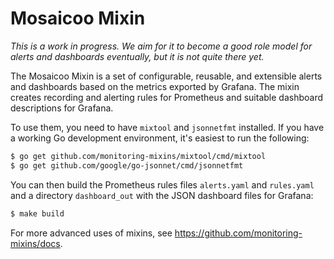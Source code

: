 # Mosaicoo Mixin

_This is a work in progress. We aim for it to become a good role model for alerts
and dashboards eventually, but it is not quite there yet._

The Mosaicoo Mixin is a set of configurable, reusable, and extensible alerts and
dashboards based on the metrics exported by Grafana. The mixin creates
recording and alerting rules for Prometheus and suitable dashboard descriptions
for Grafana.

To use them, you need to have `mixtool` and `jsonnetfmt` installed. If you
have a working Go development environment, it's easiest to run the following:

```bash
$ go get github.com/monitoring-mixins/mixtool/cmd/mixtool
$ go get github.com/google/go-jsonnet/cmd/jsonnetfmt
```

You can then build the Prometheus rules files `alerts.yaml` and
`rules.yaml` and a directory `dashboard_out` with the JSON dashboard files
for Grafana:

```bash
$ make build
```

For more advanced uses of mixins, see
https://github.com/monitoring-mixins/docs.
